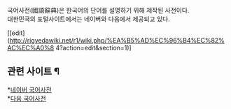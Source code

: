 국어사전(國語辭典)은 한국어의 단어를 설명하기 위해 제작된 사전이다.  
대한민국의 포털사이트에서는 네이버와 다음에서 제공되고 있다.

[[edit](http://rigvedawiki.net/r1/wiki.php/%EA%B5%AD%EC%96%B4%EC%82%AC%EC%A0%8
4?action=edit&section=1)]

## 관련 사이트 ¶

*[네이버 국어사전](http://krdic.naver.com/)  
*[다음 국어사전](http://dic.daum.net/index.do?dic=kor)

